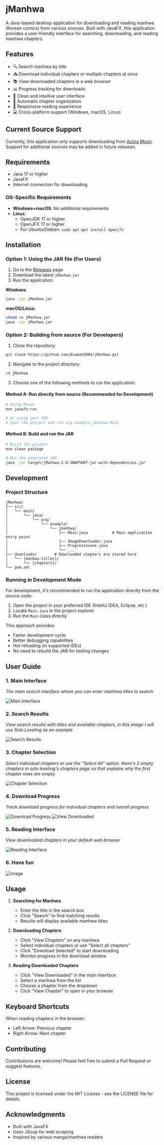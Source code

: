 # jManhwa

A Java-based desktop application for downloading and reading manhwa (Korean comics) from various sources. Built with JavaFX, this application provides a user-friendly interface for searching, downloading, and reading manhwa chapters.

## Features

- 🔍 Search manhwa by title
- 📥 Download individual chapters or multiple chapters at once
- 📚 View downloaded chapters in a web browser
- 📊 Progress tracking for downloads
- 🎨 Clean and intuitive user interface
- 🔄 Automatic chapter organization
- 📱 Responsive reading experience
- 💻 Cross-platform support (Windows, macOS, Linux)

## Current Source Support

Currently, this application only supports downloading from [Azora Moon](https://azoramoon.com/). Support for additional sources may be added in future releases.

## Requirements

- Java 17 or higher
- JavaFX
- Internet connection for downloading

### OS-Specific Requirements
- **Windows+macOS**: No additional requirements
- **Linux**: 
  - OpenJDK 17 or higher
  - OpenJFX 17 or higher
  - For Ubuntu/Debian: `sudo apt-get install openjfx`

## Installation

### Option 1: Using the JAR file (For Users)
1. Go to the [Releases](https://github.com/Osamah2004/jManhwa/releases/tag/v1.0.0) page
2. Download the latest `jManhwa.jar`
3. Run the application:

**Windows:**
```bash
java -jar jManhwa.jar
```

**macOS/Linux:**
```bash
chmod +x jManhwa.jar
java -jar jManhwa.jar
```

### Option 2: Building from source (For Developers)
1. Clone the repository:
```bash
git clone https://github.com/Osamah2004/jManhwa.git
```

2. Navigate to the project directory:
```bash
cd jManhwa
```

3. Choose one of the following methods to run the application:

#### Method A: Run directly from source (Recommended for Development)
```bash
# Using Maven
mvn javafx:run

# Or using your IDE
# Open the project and run org.example.jmanhwa.Main
```

#### Method B: Build and run the JAR
```bash
# Build the project
mvn clean package

# Run the generated JAR
java -jar target/jManhwa-1.0-SNAPSHOT-jar-with-dependencies.jar
```

## Development

### Project Structure
```
jManhwa/
├── src/
│   └── main/
│       └── java/
│           └── org/
│               └── example/
│                   └── jmanhwa/
│                       ├── Main.java           # Main application entry point
│                       ├── ImageDownloader.java
│                       ├── ProgressScene.java
│                       └── ...
├── downloads/        # Downloaded chapters are stored here
│   └── [manhwa-titles]/
│       └── [chapters]/
└── pom.xml
```

### Running in Development Mode
For development, it's recommended to run the application directly from the source code:
1. Open the project in your preferred IDE (IntelliJ IDEA, Eclipse, etc.)
2. Locate `Main.java` in the project explorer
3. Run the `Main` class directly

This approach provides:
- Faster development cycle
- Better debugging capabilities
- Hot reloading (in supported IDEs)
- No need to rebuild the JAR for testing changes

## User Guide

### 1. Main Interface
*The main search interface where you can enter manhwa titles to search*

![Main Interface](https://github.com/user-attachments/assets/11132bf4-9a17-4a80-85ce-a54ea0a38b20)

### 2. Search Results
*View search results with titles and available chapters, in this image I will use Solo Leveling as an example*

![Search Results](https://github.com/user-attachments/assets/e1121c8f-cc6d-4e00-be36-3133df801246)

### 3. Chapter Selection
*Select individual chapters or use the "Select All" option.*
*there's 2 empty chapters in solo leveling's chapters page so that explains why the first chapter rows are empty.*

![Chapter Selection](https://github.com/user-attachments/assets/573e1213-81d6-4197-8560-d7045a6750a7)

### 4. Download Progress
*Track download progress for individual chapters and overall progress*

![Download Progress](https://github.com/user-attachments/assets/aff71b03-c199-4d90-bf4a-05d74cc51743)
![View Downloaded](https://github.com/user-attachments/assets/a8d642d3-4942-4947-a3ce-427c19ebb68e)

### 5. Reading Interface
*View downloaded chapters in your default web browser*

![Reading Interface](https://github.com/user-attachments/assets/4c771583-8e2b-4e5c-8b2c-97a2941f33ac)

### 6. Have fun

![image](https://github.com/user-attachments/assets/18d32345-b915-40cc-a7fa-9709e3be721c)


## Usage

1. **Searching for Manhwa**
   - Enter the title in the search box
   - Click "Search" to find matching results
   - Results will display available manhwa titles

2. **Downloading Chapters**
   - Click "View Chapters" on any manhwa
   - Select individual chapters or use "Select all chapters"
   - Click "Download Selected" to start downloading
   - Monitor progress in the download window

3. **Reading Downloaded Chapters**
   - Click "View Downloaded" in the main interface
   - Select a manhwa from the list
   - Choose a chapter from the dropdown
   - Click "View Chapter" to open in your browser

## Keyboard Shortcuts

When reading chapters in the browser:
- Left Arrow: Previous chapter
- Right Arrow: Next chapter

## Contributing

Contributions are welcome! Please feel free to submit a Pull Request or suggest features.

## License

This project is licensed under the MIT License - see the LICENSE file for details.

## Acknowledgments

- Built with JavaFX
- Uses JSoup for web scraping
- Inspired by various manga/manhwa readers
